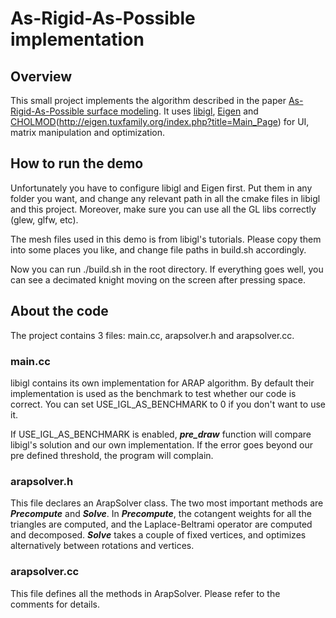 # As-Rigid-As-Possible implementation

## Overview

This small project implements the algorithm described in the paper [As-Rigid-As-Possible surface modeling](http://sites.fas.harvard.edu/~cs277/papers/sorkine_asrigid.pdf). It uses [libigl](http://igl.ethz.ch/projects/libigl/), [Eigen](http://eigen.tuxfamily.org/index.php?title=Main_Page) and [CHOLMOD](http://www.cise.ufl.edu/research/sparse/cholmod/)(http://eigen.tuxfamily.org/index.php?title=Main_Page) for UI, matrix manipulation and optimization.

## How to run the demo

Unfortunately you have to configure libigl and Eigen first. Put them in any folder you want, and change any relevant path in all the cmake files in libigl and this project. Moreover, make sure you can use all the GL libs correctly (glew, glfw, etc).

The mesh files used in this demo is from libigl's tutorials. Please copy them into some places you like, and change file paths in build.sh accordingly.

Now you can run ./build.sh in the root directory. If everything goes well, you can see a decimated knight moving on the screen after pressing space.

## About the code

The project contains 3 files: main.cc, arapsolver.h and arapsolver.cc.

### main.cc

libigl contains its own implementation for ARAP algorithm. By default their implementation is used as the benchmark to test whether our code is correct. You can set USE_IGL_AS_BENCHMARK to 0 if you don't want to use it.

If USE_IGL_AS_BENCHMARK is enabled, ***pre_draw*** function will compare libigl's solution and our own implementation. If the error goes beyond our pre defined threshold, the program will complain.

### arapsolver.h

This file declares an ArapSolver class. The two most important methods are ***Precompute*** and ***Solve***. In ***Precompute***, the cotangent weights for all the triangles are computed, and the Laplace-Beltrami operator are computed and decomposed. ***Solve*** takes a couple of fixed vertices, and optimizes alternatively between rotations and vertices.

### arapsolver.cc

This file defines all the methods in ArapSolver. Please refer to the comments for details.